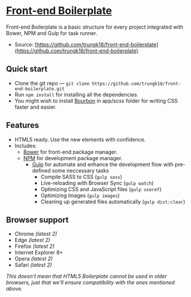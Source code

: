 ﻿# [Front-end Boilerplate](https://github.com/trungk18/front-end-boilerplate)

Front-end Boilerplate is a basic structure for every project integrated with Bower, NPM and Gulp for task runner.

* Source: [https://github.com/trungk18/front-end-boilerplate](https://github.com/trungk18/front-end-boilerplate)

## Quick start

* Clone the git repo — `git clone https://github.com/trungk18/front-end-boilerplate.git`
* Run `npm install` for installing all the dependencies.
* You might wish to install [Bourbon](http://bourbon.io/) in app/scss folder for writing CSS faster and easier.

## Features

* HTML5 ready. Use the new elements with confidence.
* Includes:
  * [Bower](https://bower.io/) for front-end package manager.
  * [NPM](https://npmjs.com/) for development package manager.
	* [Gulp](http://gulpjs.com/) for automate and enhance the development flow with pre-defined some neccessary tasks
		* Compile SASS to CSS (`gulp sass`)
		* Live-reloading with Browser Sync (`gulp watch`)
		* Optimizing CSS and JavaScript files (`gulp useref`)
		* Optimizing Images (`gulp images`)
		* Cleaning up generated files automatically (`gulp dist:clear`)

## Browser support

* Chrome *(latest 2)*
* Edge *(latest 2)*
* Firefox *(latest 2)*
* Internet Explorer 8+
* Opera *(latest 2)*
* Safari *(latest 2)*

*This doesn't mean that HTML5 Boilerplate cannot be used in older browsers, just that we'll ensure compatibility with the ones mentioned above.*

